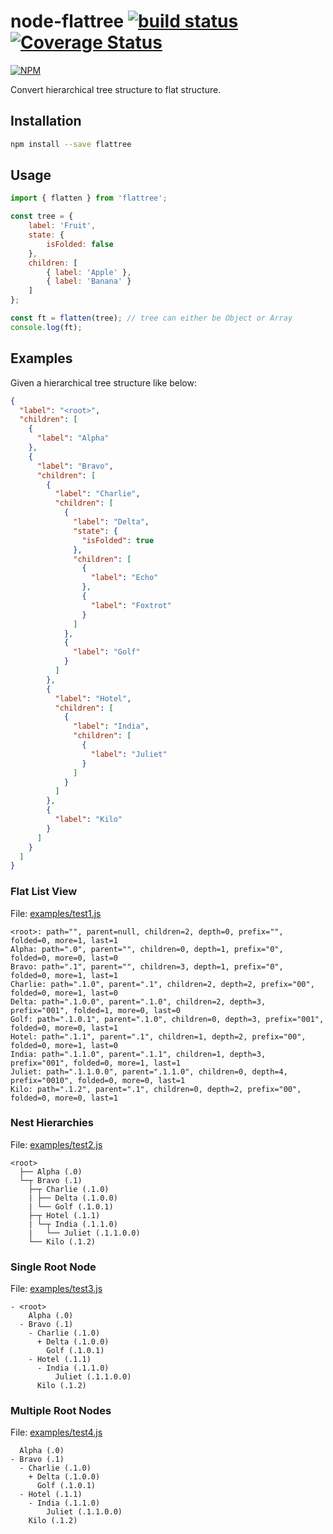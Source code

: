 # node-flattree [![build status](https://travis-ci.org/cheton/node-flattree.svg?branch=master)](https://travis-ci.org/cheton/node-flattree) [![Coverage Status](https://coveralls.io/repos/cheton/node-flattree/badge.svg)](https://coveralls.io/r/cheton/node-flattree)
[![NPM](https://nodei.co/npm/flattree.png?downloads=true&stars=true)](https://nodei.co/npm/flattree/)

Convert hierarchical tree structure to flat structure.

## Installation

```bash
npm install --save flattree
```

## Usage
```js
import { flatten } from 'flattree';

const tree = {
    label: 'Fruit',
    state: {
        isFolded: false
    },
    children: [
        { label: 'Apple' },
        { label: 'Banana' }
    ]
};

const ft = flatten(tree); // tree can either be Object or Array
console.log(ft);
```

## Examples

Given a hierarchical tree structure like below:

```json
{
  "label": "<root>",
  "children": [
    {
      "label": "Alpha"
    },
    {
      "label": "Bravo",
      "children": [
        {
          "label": "Charlie",
          "children": [
            {
              "label": "Delta",
              "state": {
                "isFolded": true
              },
              "children": [
                {
                  "label": "Echo"
                },
                {
                  "label": "Foxtrot"
                }
              ]
            },
            {
              "label": "Golf"
            }
          ]
        },
        {
          "label": "Hotel",
          "children": [
            {
              "label": "India",
              "children": [
                {
                  "label": "Juliet"
                }
              ]
            }
          ]
        },
        {
          "label": "Kilo"
        }
      ]
    }
  ]
}
```

### Flat List View
File: [examples/test1.js](https://github.com/cheton/node-flattree/blob/master/examples/tree1.js)
```
<root>: path="", parent=null, children=2, depth=0, prefix="", folded=0, more=1, last=1
Alpha: path=".0", parent="", children=0, depth=1, prefix="0", folded=0, more=0, last=0
Bravo: path=".1", parent="", children=3, depth=1, prefix="0", folded=0, more=1, last=1
Charlie: path=".1.0", parent=".1", children=2, depth=2, prefix="00", folded=0, more=1, last=0
Delta: path=".1.0.0", parent=".1.0", children=2, depth=3, prefix="001", folded=1, more=0, last=0
Golf: path=".1.0.1", parent=".1.0", children=0, depth=3, prefix="001", folded=0, more=0, last=1
Hotel: path=".1.1", parent=".1", children=1, depth=2, prefix="00", folded=0, more=1, last=0
India: path=".1.1.0", parent=".1.1", children=1, depth=3, prefix="001", folded=0, more=1, last=1
Juliet: path=".1.1.0.0", parent=".1.1.0", children=0, depth=4, prefix="0010", folded=0, more=0, last=1
Kilo: path=".1.2", parent=".1", children=0, depth=2, prefix="00", folded=0, more=0, last=1
```

### Nest Hierarchies
File: [examples/test2.js](https://github.com/cheton/node-flattree/blob/master/examples/tree2.js)
```
<root>
  ├── Alpha (.0)
  └─┬ Bravo (.1)
    ├─┬ Charlie (.1.0)
    | ├── Delta (.1.0.0)
    | └── Golf (.1.0.1)
    ├─┬ Hotel (.1.1)
    | └─┬ India (.1.1.0)
    |   └── Juliet (.1.1.0.0)
    └── Kilo (.1.2)
```

### Single Root Node
File: [examples/test3.js](https://github.com/cheton/node-flattree/blob/master/examples/tree3.js)
```
- <root>
    Alpha (.0)
  - Bravo (.1)
    - Charlie (.1.0)
      + Delta (.1.0.0)
        Golf (.1.0.1)
    - Hotel (.1.1)
      - India (.1.1.0)
          Juliet (.1.1.0.0)
      Kilo (.1.2)
```

### Multiple Root Nodes
File: [examples/test4.js](https://github.com/cheton/node-flattree/blob/master/examples/tree4.js)
```
  Alpha (.0)
- Bravo (.1)
  - Charlie (.1.0)
    + Delta (.1.0.0)
      Golf (.1.0.1)
  - Hotel (.1.1)
    - India (.1.1.0)
        Juliet (.1.1.0.0)
    Kilo (.1.2)
```
